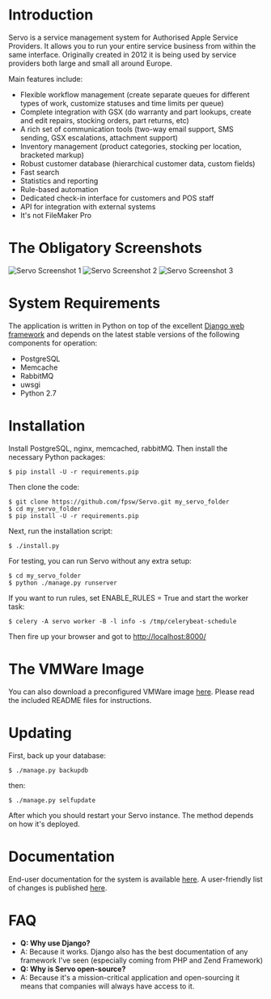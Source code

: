 Introduction
============
Servo is a service management system for Authorised Apple Service Providers. It allows you to run your entire service business from within the same interface. Originally created in 2012 it is being used by service providers both large and small all around Europe.

Main features include:

- Flexible workflow management (create separate queues for different types of work, customize statuses and time limits per queue)
- Complete integration with GSX (do warranty and part lookups, create and edit repairs, stocking orders, part returns, etc)
- A rich set of communication tools (two-way email support, SMS sending, GSX escalations, attachment support)
- Inventory management (product categories, stocking per location, bracketed markup)
- Robust customer database (hierarchical customer data, custom fields)
- Fast search
- Statistics and reporting
- Rule-based automation
- Dedicated check-in interface for customers and POS staff
- API for integration with external systems
- It's not FileMaker Pro


The Obligatory Screenshots
==========================

![Servo Screenshot 1](http://www.servoapp.com/img/screenshots/940/order1.png)
![Servo Screenshot 2](http://www.servoapp.com/img/screenshots/devices.png)
![Servo Screenshot 3](http://www.servoapp.com/img/screenshots/inventory.png)


System Requirements
===================
The application is written in Python on top of the excellent [Django web framework](https://www.djangoproject.com) and depends on the latest stable versions of the following components for operation:

- PostgreSQL
- Memcache
- RabbitMQ
- uwsgi
- Python 2.7


Installation
============
Install PostgreSQL, nginx, memcached, rabbitMQ. Then install the necessary Python packages:

    $ pip install -U -r requirements.pip

Then clone the code:

	$ git clone https://github.com/fpsw/Servo.git my_servo_folder
	$ cd my_servo_folder
	$ pip install -U -r requirements.pip

Next, run the installation script:

	$ ./install.py

For testing, you can run Servo without any extra setup:

	$ cd my_servo_folder
	$ python ./manage.py runserver

If you want to run rules, set ENABLE_RULES = True and start the worker task:

	$ celery -A servo worker -B -l info -s /tmp/celerybeat-schedule

Then fire up your browser and got to [http://localhost:8000/](http://localhost:8000/)


The VMWare Image
================
You can also download a preconfigured VMWare image [here](http://files.servoapp.com/vmware/). Please read the included README files for instructions.


Updating
========
First, back up your database:

	$ ./manage.py backupdb

then:

	$ ./manage.py selfupdate

After which you should restart your Servo instance. The method depends on how it's deployed.


Documentation
=============
End-user documentation for the system is available [here](https://docs.servoapp.com). A user-friendly list of changes is published [here](https://docs.servoapp.com/changelog/).


FAQ
===
- **Q: Why use Django?**
- A: Because it works. Django also has the best documentation of any framework I've seen (especially coming from PHP and Zend Framework)
- **Q: Why is Servo open-source?**
- A: Because it's a mission-critical application and open-sourcing it means that companies will always have access to it.

